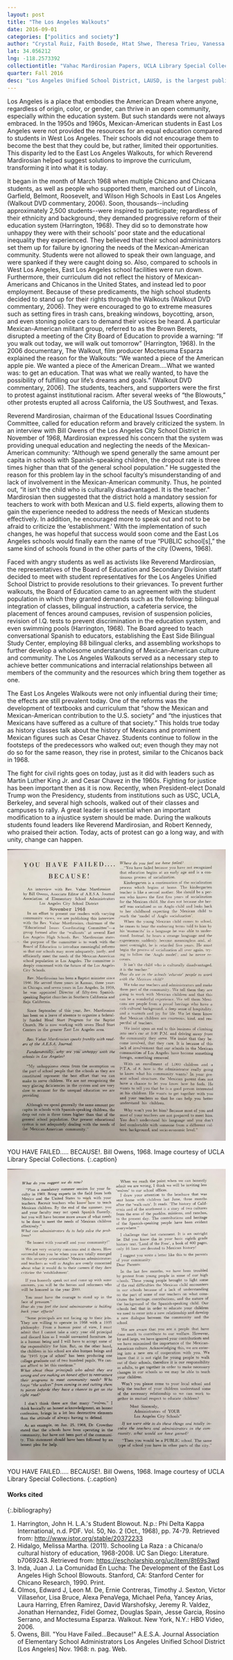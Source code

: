 ```yaml
---
layout: post
title: "The Los Angeles Walkouts"
date: 2016-09-01
categories: ["politics and society"]
author: "Crystal Ruiz, Faith Bosede, Htat Shwe, Theresa Trieu, Vanessa Bautista"
lat: 34.056212
lng: -118.2573392
collectiontitle: "Vahac Mardirosian Papers, UCLA Library Special Collections"
quarter: Fall 2016
desc: "Los Angeles Unified School District, LAUSD, is the largest public school system in California and the second largest in the nation. It serves over 640,000 students in about 900 schools. The district includes the city of Los Angeles as well as parts of 31 smaller municipalities plus some unincorporated sections of Southern California. It was founded in 1853 to increase the city's Academic performance and graduation rate. The interview is between Bill Owens, from LAUSD, and Reverend Mardirosian, in which Owens gains insight from the Reverend, who is the chairman of the Educational Issues Coordinating Committee. The Reverend informs Owens how the school officials could solve the issues between themselves and Mexican-American students, concerning the future of the Los Angeles City Schools."
---
```

Los Angeles is a place that embodies the American Dream where anyone, regardless of origin, color, or gender, can thrive in an open community, especially within the education system. But such standards were not always embraced. In the 1950s and 1960s, Mexican-American students in East Los Angeles were not provided the resources for an equal education compared to students in West Los Angeles. Their schools did not encourage them to become the best that they could be, but rather, limited their opportunities. This disparity led to the East Los Angeles Walkouts, for which Reverend Mardirosian helped suggest solutions to improve the curriculum, transforming it into what it is today.

It began in the month of March 1968 when multiple Chicano and Chicana students, as well as people who supported them, marched out of Lincoln, Garfield, Belmont, Roosevelt, and Wilson High Schools in East Los Angeles (Walkout DVD commentary, 2006). Soon, thousands--including approximately 2,500 students--were inspired to participate; regardless of their ethnicity and background, they demanded progressive reform of their education system (Harrington, 1968). They did so to demonstrate how unhappy they were with their schools’ poor state and the educational inequality they experienced. They believed that their school administrators set them up for failure by ignoring the needs of the Mexican-American community. Students were not allowed to speak their own language, and were spanked if they were caught doing so. Also, compared to schools in West Los Angeles, East Los Angeles school facilities were run down. Furthermore, their curriculum did not reflect the history of Mexican-Americans and Chicanos in the United States, and instead led to poor employment. Because of these predicaments, the high school students decided to stand up for their rights through the Walkouts (Walkout DVD commentary, 2006). They were encouraged to go to extreme measures such as setting fires in trash cans, breaking windows, boycotting, arson, and even stoning police cars to demand their voices be heard. A particular Mexican-American militant group, referred to as the Brown Berets, disrupted a meeting of the City Board of Education to provide a warning: “If you walk out today, we will walk out tomorrow” (Harrington, 1968). In the 2006 documentary, The Walkout, film producer Moctesuma Esparza explained the reason for the Walkouts: “We wanted a piece of the American apple pie. We wanted a piece of the American Dream….What we wanted was: to get an education. That was what we really wanted, to have the possibility of fulfilling our life’s dreams and goals.” (Walkout DVD commentary, 2006). The students, teachers, and supporters were the first to protest against institutional racism. After several weeks of “the Blowouts,” other protests erupted all across California, the US Southwest, and Texas.

Reverend Mardirosian, chairman of the Educational Issues Coordinating Committee, called for education reform and bravely criticized the system. In an interview with Bill Owens of the Los Angeles City School District in November of 1968, Mardirosian expressed his concern that the system was providing unequal education and neglecting the needs of the Mexican-American community: “Although we spend generally the same amount per capita in schools with Spanish-speaking children, the dropout rate is three times higher than that of the general school population.” He suggested the reason for this problem lay in the school faculty’s misunderstanding of and lack of involvement in the Mexican-American community. Thus, he pointed out, “it isn’t the child who is culturally disadvantaged. It is the teacher.” Mardirosian then suggested that the district hold a mandatory session for teachers to work with both Mexican and U.S. field experts, allowing them to gain the experience needed to address the needs of Mexican students effectively. In addition, he encouraged more to speak out and not to be afraid to criticize the ‘establishment.’ With the implementation of such changes, he was hopeful that success would soon come and the East Los Angeles schools would finally earn the name of true “PUBLIC school[s],” the same kind of schools found in the other parts of the city (Owens, 1968).

Faced with angry students as well as activists like Reverend Mardirosian, the representatives of the Board of Education and Secondary Division staff decided to meet with student representatives for the Los Angeles Unified School District to provide resolutions to their grievances. To prevent further walkouts, the Board of Education came to an agreement with the student population in which they granted demands such as the following: bilingual integration of classes, bilingual instruction, a cafeteria service, the placement of fences around campuses, revision of suspension policies, revision of I.Q. tests to prevent discrimination in the education system, and even swimming pools (Harrington, 1968). The Board agreed to teach conversational Spanish to educators, establishing the East Side Bilingual Study Center, employing 88 bilingual clerks, and assembling workshops to further develop a wholesome understanding of Mexican-American culture and community. The Los Angeles Walkouts served as a necessary step to achieve better communications and interracial relationships between all members of the community and the resources which bring them together as one.

The East Los Angeles Walkouts were not only influential during their time; the effects are still prevalent today. One of the reforms was the development of textbooks and curriculum that “show the Mexican and Mexican-American contribution to the U.S. society” and “the injustices that Mexicans have suffered as a culture of that society.” This holds true today as history classes talk about the history of Mexicans and prominent Mexican figures such as Cesar Chavez. Students continue to follow in the footsteps of the predecessors who walked out; even though they may not do so for the same reason, they rise in protest, similar to the Chicanos back in 1968.

The fight for civil rights goes on today, just as it did with leaders such as Martin Luther King Jr. and Cesar Chavez in the 1960s. Fighting for justice has been important then as it is now. Recently, when President-elect Donald Trump won the Presidency, students from institutions such as USC, UCLA, Berkeley, and several high schools, walked out of their classes and campuses to rally. A great leader is essential when an important modification to a injustice system should be made. During the walkouts students found leaders like Reverend Mardirosian, and Robert Kennedy, who praised their action. Today, acts of protest can go a long way, and with unity, change can happen.


![An old interview with the Reverend discussing the problem the school system and what could be done about it.](images/walkouts_1.jpg)

YOU HAVE FAILED….. BECAUSE!. Bill Owens, 1968. Image courtesy of UCLA Library Special Collections.
   {:.caption}

![An old interview with the Reverend discussing the problem the school system and what could be done about it.](images/walkouts_2.jpg)

YOU HAVE FAILED….. BECAUSE!. Bill Owens, 1968. Image courtesy of UCLA Library Special Collections.
   {:.caption}


#### Works cited

{:.bibliography}
1. Harrington, John H. L.A.'s Student Blowout. N.p.: Phi Delta Kappa International, n.d. PDF. Vol. 50, No. 2 (Oct., 1968), pp. 74-79. Retrieved from: <a target="_blank" href="http://www.jstor.org/stable/20372233" type="url"> http://www.jstor.org/stable/20372233 </a>
2. Hidalgo, Melissa Martha. (2011). Schooling La Raza : a Chicana/o cultural history of education, 1968-2008. UC San Diego: Literature. b7069243. Retrieved from: <a target="_blank" href="https://escholarship.org/uc/item/8t69s3wd" type="url"> https://escholarship.org/uc/item/8t69s3wd </a>
3. Inda, Juan J. La Comunidad En Lucha: The Development of the East Los Angeles High School Blowouts. Stanford, CA: Stanford Center for Chicano Research, 1990. Print.
4. Olmos, Edward J, Leon M. De, Ernie Contreras, Timothy J. Sexton, Victor Villaseñor, Lisa Bruce,  Alexa PenaVega, Michael Peña, Yancey Arias, Laura Harring, Efren Ramirez, David Warshofsky, Jeremy R. Valdez, Jonathan Hernandez, Fidel Gomez, Douglas Spain, Jesse Garcia, Rosino Serrano, and Moctesuma Esparza. Walkout. New York, N.Y.: HBO Video, 2006.
5. Owens, Bill. &quot;You Have Failed...Because!&quot; A.E.S.A. Journal Association of Elementary School Administrators Los Angeles Unified School District [Los Angeles] Nov. 1968: n. pag. Web.
